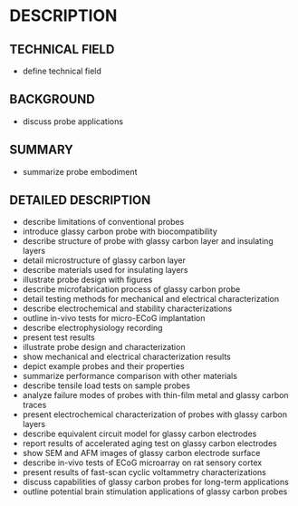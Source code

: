 # DESCRIPTION

## TECHNICAL FIELD

- define technical field

## BACKGROUND

- discuss probe applications

## SUMMARY

- summarize probe embodiment

## DETAILED DESCRIPTION

- describe limitations of conventional probes
- introduce glassy carbon probe with biocompatibility
- describe structure of probe with glassy carbon layer and insulating layers
- detail microstructure of glassy carbon layer
- describe materials used for insulating layers
- illustrate probe design with figures
- describe microfabrication process of glassy carbon probe
- detail testing methods for mechanical and electrical characterization
- describe electrochemical and stability characterizations
- outline in-vivo tests for micro-ECoG implantation
- describe electrophysiology recording
- present test results
- illustrate probe design and characterization
- show mechanical and electrical characterization results
- depict example probes and their properties
- summarize performance comparison with other materials
- describe tensile load tests on sample probes
- analyze failure modes of probes with thin-film metal and glassy carbon traces
- present electrochemical characterization of probes with glassy carbon layers
- describe equivalent circuit model for glassy carbon electrodes
- report results of accelerated aging test on glassy carbon electrodes
- show SEM and AFM images of glassy carbon electrode surface
- describe in-vivo tests of ECoG microarray on rat sensory cortex
- present results of fast-scan cyclic voltammetry characterizations
- discuss capabilities of glassy carbon probes for long-term applications
- outline potential brain stimulation applications of glassy carbon probes

